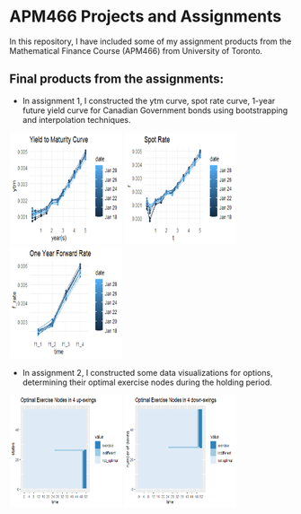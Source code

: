 # APM466 Projects and Assignments
In this repository, I have included some of my assignment products from the Mathematical Finance Course (APM466) from University of Toronto. 
## Final products from the assignments: 
- In assignment 1, I constructed the ytm curve, spot rate curve, 1-year future yield curve for Canadian Government bonds using bootstrapping and interpolation techniques. 
<img src = "https://raw.githubusercontent.com/rhungc/APM466-Projects-and-Assignments/main/ytm%20plot.png" width = "200" height = "200">
<img src = "https://raw.githubusercontent.com/rhungc/APM466-Projects-and-Assignments/main/spot%20rate%20plot.png" width = "200" height = "200" >
<img src = "https://raw.githubusercontent.com/rhungc/APM466-Projects-and-Assignments/main/Forward%20Rate%20plot.png" width = "200" height = "200" >

- In assignment 2, I constructed some data visualizations for options, determining their optimal exercise nodes during the holding period. 
<img src = "https://raw.githubusercontent.com/rhungc/APM466-Projects-and-Assignments/main/Upswing.png" width = "200" height = "200">
<img src = "https://raw.githubusercontent.com/rhungc/APM466-Projects-and-Assignments/main/DownSwing.png" width = "200" height = "200">
